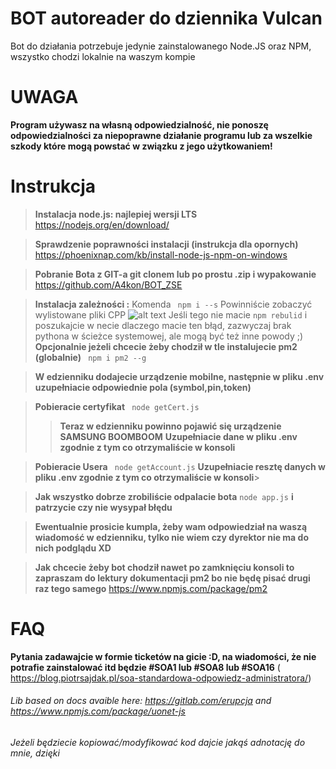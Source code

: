 # BOT autoreader do dziennika Vulcan

Bot do działania potrzebuje jedynie zainstalowanego Node.JS oraz NPM, wszystko chodzi lokalnie na waszym kompie


# UWAGA
**Program używasz na własną odpowiedzialność, nie ponoszę odpowiedzialności za niepoprawne działanie programu lub za wszelkie szkody które mogą powstać w związku z jego użytkowaniem!**



# Instrukcja

> **Instalacja node.js: najlepiej wersji LTS** https://nodejs.org/en/download/

> **Sprawdzenie poprawności instalacji (instrukcja dla opornych)** https://phoenixnap.com/kb/install-node-js-npm-on-windows

> **Pobranie Bota z GIT-a git clonem lub po prostu .zip i wypakowanie** https://github.com/A4kon/BOT_ZSE

> **Instalacja zależności :** Komenda ``` npm i --s```
Powinniście zobaczyć wylistowane pliki CPP
![alt text](https://imgur.com/QlCril0)
Jeśli tego nie macie
```npm rebulid``` i poszukajcie w necie dlaczego macie ten błąd, zazwyczaj brak pythona w ścieżce systemowej, ale mogą być też inne powody ;)
> **Opcjonalnie jeżeli chcecie żeby chodził w tle instalujecie pm2 (globalnie)**  ``` npm i pm2 --g```

> **W edzienniku dodajecie urządzenie mobilne, następnie w pliku .env uzupełniacie odpowiednie pola (symbol,pin,token)**

> **Pobieracie certyfikat** ``` node getCert.js```
> >**Teraz w edzienniku powinno pojawić się urządzenie SAMSUNG BOOMBOOM**
> >**Uzupełniacie dane w pliku .env zgodnie z tym co otrzymaliście w konsoli**

> **Pobieracie Usera** ``` node getAccount.js```
> **Uzupełniacie resztę danych w pliku .env zgodnie z tym co otrzymaliście w konsoli**>

> **Jak wszystko dobrze zrobiliście odpalacie bota** ```node app.js``` **i patrzycie czy nie wysypał błędu**

> **Ewentualnie prosicie kumpla, żeby wam odpowiedział na waszą wiadomość w edzienniku, tylko nie wiem czy dyrektor nie ma do nich podglądu XD**

> **Jak chcecie żeby bot chodził nawet po zamknięciu konsoli to zapraszam do lektury dokumentacji pm2 bo nie będę pisać drugi raz tego samego** https://www.npmjs.com/package/pm2

# FAQ
**Pytania zadawajcie w formie ticketów na gicie :D, na wiadomości, że nie potrafie zainstalować itd będzie #SOA1 lub #SOA8 lub #SOA16** ( https://blog.piotrsajdak.pl/soa-standardowa-odpowiedz-administratora/)

###### Lib based on docs avaible here: https://gitlab.com/erupcja and https://www.npmjs.com/package/uonet-js
###### Jeżeli będziecie kopiować/modyfikować kod dajcie jakąś adnotację do mnie, dzięki
